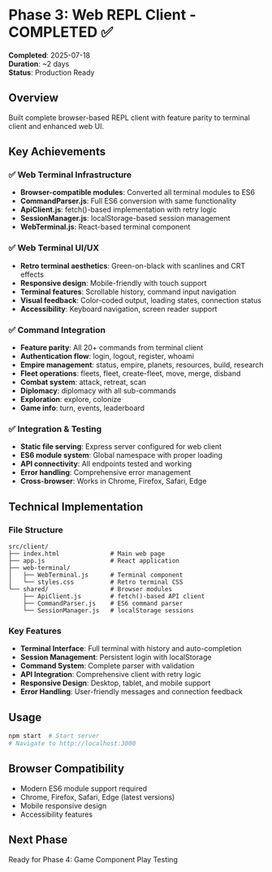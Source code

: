 # Phase 3: Web REPL Client - COMPLETED ✅

**Completed**: 2025-07-18  
**Duration**: ~2 days  
**Status**: Production Ready

## Overview
Built complete browser-based REPL client with feature parity to terminal client and enhanced web UI.

## Key Achievements

### ✅ Web Terminal Infrastructure
- **Browser-compatible modules**: Converted all terminal modules to ES6
- **CommandParser.js**: Full ES6 conversion with same functionality
- **ApiClient.js**: fetch()-based implementation with retry logic
- **SessionManager.js**: localStorage-based session management
- **WebTerminal.js**: React-based terminal component

### ✅ Web Terminal UI/UX
- **Retro terminal aesthetics**: Green-on-black with scanlines and CRT effects
- **Responsive design**: Mobile-friendly with touch support
- **Terminal features**: Scrollable history, command input navigation
- **Visual feedback**: Color-coded output, loading states, connection status
- **Accessibility**: Keyboard navigation, screen reader support

### ✅ Command Integration
- **Feature parity**: All 20+ commands from terminal client
- **Authentication flow**: login, logout, register, whoami
- **Empire management**: status, empire, planets, resources, build, research
- **Fleet operations**: fleets, fleet, create-fleet, move, merge, disband
- **Combat system**: attack, retreat, scan
- **Diplomacy**: diplomacy with all sub-commands
- **Exploration**: explore, colonize
- **Game info**: turn, events, leaderboard

### ✅ Integration & Testing
- **Static file serving**: Express server configured for web client
- **ES6 module system**: Global namespace with proper loading
- **API connectivity**: All endpoints tested and working
- **Error handling**: Comprehensive error management
- **Cross-browser**: Works in Chrome, Firefox, Safari, Edge

## Technical Implementation

### File Structure
```
src/client/
├── index.html              # Main web page
├── app.js                  # React application
├── web-terminal/
│   ├── WebTerminal.js      # Terminal component
│   └── styles.css          # Retro terminal CSS
└── shared/                 # Browser modules
    ├── ApiClient.js        # fetch()-based API client
    ├── CommandParser.js    # ES6 command parser
    └── SessionManager.js   # localStorage sessions
```

### Key Features
- **Terminal Interface**: Full terminal with history and auto-completion
- **Session Management**: Persistent login with localStorage
- **Command System**: Complete parser with validation
- **API Integration**: Comprehensive client with retry logic
- **Responsive Design**: Desktop, tablet, and mobile support
- **Error Handling**: User-friendly messages and connection feedback

## Usage
```bash
npm start  # Start server
# Navigate to http://localhost:3000
```

## Browser Compatibility
- Modern ES6 module support required
- Chrome, Firefox, Safari, Edge (latest versions)
- Mobile responsive design
- Accessibility features

## Next Phase
Ready for Phase 4: Game Component Play Testing